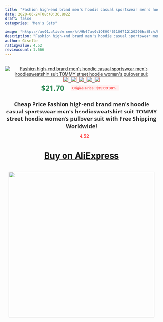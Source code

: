 ```yaml
---
title: "Fashion high-end brand men's hoodie casual sportswear men's hoodiesweatshirt suit TOMMY street hoodie women's pullover suit"
date: 2020-06-24T08:40:36.892Z
draft: false
categories: "Men's Sets"

image: "https://ae01.alicdn.com/kf/Hb67ac0b19509488186712120208ba85ch/Fashion-high-end-brand-men-s-hoodie-casual-sportswear-men-s-hoodie-sweatshirt-suit-TOMMY-street.jpg"
description: "Fashion high-end brand men's hoodie casual sportswear men's hoodiesweatshirt suit TOMMY street hoodie women's pullover suit"
author: Giselle
ratingvalue: 4.52
reviewcount: 1.666
---
```

<br>
<div style="text-align: center;">
<a href="https://s.click.aliexpress.com/e/_9AJiGN" target="_blank" rel="nofollow noopener noreferrer"><img alt="Fashion high-end brand men's hoodie casual sportswear men's hoodiesweatshirt suit TOMMY street hoodie women's pullover suit" class="magnifier-image" src="https://ae01.alicdn.com/kf/Hb67ac0b19509488186712120208ba85ch/Fashion-high-end-brand-men-s-hoodie-casual-sportswear-men-s-hoodie-sweatshirt-suit-TOMMY-street.jpg_640x640.jpg">
<br>
<img style="border:1px solid salmon" src="https://ae01.alicdn.com/kf/Hb67ac0b19509488186712120208ba85ch/Fashion-high-end-brand-men-s-hoodie-casual-sportswear-men-s-hoodie-sweatshirt-suit-TOMMY-street.jpg_120x120.jpg">&nbsp;&nbsp;<img style="border:1px solid salmon" src="https://ae01.alicdn.com/kf/H5205311d75f14085bb04cdb5e7c69ac2g/Fashion-high-end-brand-men-s-hoodie-casual-sportswear-men-s-hoodie-sweatshirt-suit-TOMMY-street.jpg_120x120.jpg">&nbsp;&nbsp;<img style="border:1px solid salmon" src="https://ae01.alicdn.com/kf/H4ffdfb1683f844da95c1b8a79282bfe75/Fashion-high-end-brand-men-s-hoodie-casual-sportswear-men-s-hoodie-sweatshirt-suit-TOMMY-street.jpg_120x120.jpg">&nbsp;&nbsp;<img style="border:1px solid salmon" src="https://ae01.alicdn.com/kf/H31d248df1c9549688815294780203c41R/Fashion-high-end-brand-men-s-hoodie-casual-sportswear-men-s-hoodie-sweatshirt-suit-TOMMY-street.jpg_120x120.jpg">&nbsp;&nbsp;<img style="border:1px solid salmon" src="https://ae01.alicdn.com/kf/H94d1fa1c57de4029bd425bfa38f34b1bo/Fashion-high-end-brand-men-s-hoodie-casual-sportswear-men-s-hoodie-sweatshirt-suit-TOMMY-street.jpg_120x120.jpg"></a></div><br0>
<div style="text-align: center;"><span style="background-color: white; border: 0px; box-sizing: border-box; color: seagreen; display: inline-block; font-family: &quot;open sans&quot; , &quot;arial&quot; , &quot;helvetica&quot; , sans-serif , &quot;heiti&quot;; font-size: 24px; font-stretch: inherit; font-weight: 700; line-height: inherit; margin: 0px 10px 0px 0px; padding: 0px; vertical-align: middle;">$21.70 </span>
<span style="background: rgb(255 , 241 , 241); border-radius: 3px; border: 0px; box-sizing: border-box; color: #ff4747; display: inline-block; font-family: inherit; font-size: 12px; font-stretch: inherit; font-style: inherit; font-variant: inherit; font-weight: 600; line-height: inherit; margin: 0px; padding: 2px 5px; transform: scale(0.9); vertical-align: middle;">Original Price : <b style="text-decoration: line-through;">$35.00 </b> 38%&nbsp;&nbsp;</span></div>
<h1 style="color: #333333; display: inline-block; font-family: &quot;open sans&quot; , &quot;arial&quot; , &quot;helvetica&quot; , sans-serif , &quot;heiti&quot;; font-size: 18px; font-stretch: inherit; font-weight: 700; text-align: center;">Cheap Price Fashion high-end brand men's hoodie casual sportswear men's hoodiesweatshirt suit TOMMY street hoodie women's pullover suit with Free Shipping Worldwide!</h1>
<div style="color: #ff4747; text-align: center;">
<img src="https://4.bp.blogspot.com/-M0ZcTcb-5uY/XleCXlxnR4I/AAAAAAAAAEc/OrjgMkXV1oMQFaCRZj5HQwOCBcu3w1FegCPcBGAYYCw/s1600/star.png" style="height: 15px;">&nbsp;<b>4.52</b></div>
<div class="button_cont" align="center"><a class="buynow_a" href="https://s.click.aliexpress.com/e/_9AJiGN" target="_blank" rel="nofollow noopener noreferrer"><H1>Buy on AliExpress</H1></a></div><br>
<div class="separator" style="clear: both; text-align: center;">
<img src="https://lh3.googleusercontent.com/-pTy5HemUv9M/XlePHvY0dAI/AAAAAAAAAE4/0nX5iRUoIWY8eMW9Dpxeirr157OZliDIgCLcBGAsYHQ/s1600/badge.gif" width="480">
</div>
